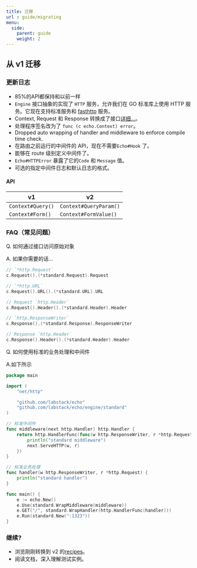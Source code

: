 ```yaml
---
title: 迁移
url : guide/migrating
menu:
  side:
    parent: guide
    weight: 2
---
```


## 从 v1 迁移

### 更新日志

- 85%的API都保持和以前一样
- `Engine` 接口抽象的实现了 `HTTP` 服务，允许我们在 GO 标准库上使用 HTTP 服务。它现在支持标准服务和 [fasthttp](https://github.com/valyala/fasthttp) 服务。
- Context, Request 和 Response 转换成了接口[详细...](https://github.com/labstack/echo/issues/146)。
- 处理程序签名改为了 `func (c echo.Context) error`。
- Dropped auto wrapping of handler and middleware to enforce compile time check.
- 在路由之前运行的中间件的 API，现在不需要`Echo#Hook` 了。
- 能够在 route 级别定义中间件了。
- `Echo#HTTPError` 暴露了它的`Code` 和 `Message` 值。
- 可选的指定中间件日志和默认日志的格式。

#### API

v1 | v2
--- | ---
`Context#Query()` | `Context#QueryParam()`
`Context#Form()`  | `Context#FormValue()`

### FAQ（常见问题）

Q. 如何通过接口访问原始对象

A. 如果你需要的话...

```go
// `*http.Request`
c.Request().(*standard.Request).Request

// `*http.URL`
c.Request().URL().(*standard.URL).URL

// Request `http.Header`
c.Request().Header().(*standard.Header).Header

// `http.ResponseWriter`
c.Response().(*standard.Response).ResponseWriter

// Response `http.Header`
c.Response().Header().(*standard.Header).Header
```

Q. 如何使用标准的业务处理和中间件

A.如下所示

```go
package main

import (
	"net/http"

	"github.com/labstack/echo"
	"github.com/labstack/echo/engine/standard"
)

// 标准中间件
func middleware(next http.Handler) http.Handler {
	return http.HandlerFunc(func(w http.ResponseWriter, r *http.Request) {
		println("standard middleware")
		next.ServeHTTP(w, r)
	})
}

// 标准业务处理
func handler(w http.ResponseWriter, r *http.Request) {
	println("standard handler")
}

func main() {
	e := echo.New()
	e.Use(standard.WrapMiddleware(middleware))
	e.GET("/", standard.WrapHandler(http.HandlerFunc(handler)))
	e.Run(standard.New(":1323"))
}
```

### 继续?

- 浏览刚刚转换到 v2 的[recipes](/recipes/hello-world)。
- 阅读文档，深入理解测试实例。
